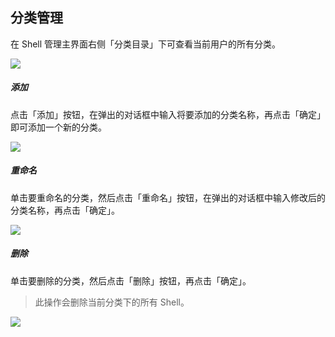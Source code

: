 分类管理
---

在 Shell 管理主界面右侧「分类目录」下可查看当前用户的所有分类。

![][img_category_1]

##### 添加

点击「添加」按钮，在弹出的对话框中输入将要添加的分类名称，再点击「确定」即可添加一个新的分类。

![][img_category_2]

##### 重命名

单击要重命名的分类，然后点击「重命名」按钮，在弹出的对话框中输入修改后的分类名称，再点击「确定」。

![][img_category_3]

##### 删除

单击要删除的分类，然后点击「删除」按钮，再点击「确定」。

> 此操作会删除当前分类下的所有 Shell。

![][img_category_4]

[img_category_1]: http://as.xuanbo.cc/doc/shell_manager/category_1.jpg
[img_category_2]: http://as.xuanbo.cc/doc/shell_manager/category_2.jpg
[img_category_3]: http://as.xuanbo.cc/doc/shell_manager/category_3.jpg
[img_category_4]: http://as.xuanbo.cc/doc/shell_manager/category_4.jpg
